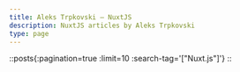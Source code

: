 ```yaml
---
title: Aleks Trpkovski — NuxtJS
description: NuxtJS articles by Aleks Trpkovski
type: page
---
```


::posts{:pagination=true :limit=10 :search-tag='["Nuxt.js"]'}
::
